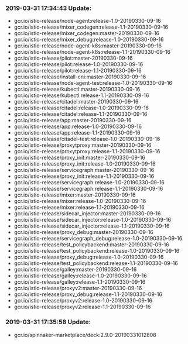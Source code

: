 ### 2019-03-31 17:34:43 Update:

- gcr.io/istio-release/node-agent:release-1.0-20190330-09-16
- gcr.io/istio-release/mixer_codegen:release-1.1-20190330-09-16
- gcr.io/istio-release/mixer_codegen:master-20190330-09-16
- gcr.io/istio-release/mixer_debug:release-1.0-20190330-09-16
- gcr.io/istio-release/node-agent-k8s:master-20190330-09-16
- gcr.io/istio-release/node-agent-k8s:release-1.1-20190330-09-16
- gcr.io/istio-release/pilot:master-20190330-09-16
- gcr.io/istio-release/pilot:release-1.0-20190330-09-16
- gcr.io/istio-release/pilot:release-1.1-20190330-09-16
- gcr.io/istio-release/install-cni:master-20190330-09-16
- gcr.io/istio-release/node-agent-test:release-1.0-20190330-09-16
- gcr.io/istio-release/kubectl:master-20190330-09-16
- gcr.io/istio-release/kubectl:release-1.1-20190330-09-16
- gcr.io/istio-release/citadel:master-20190330-09-16
- gcr.io/istio-release/citadel:release-1.0-20190330-09-16
- gcr.io/istio-release/citadel:release-1.1-20190330-09-16
- gcr.io/istio-release/app:master-20190330-09-16
- gcr.io/istio-release/app:release-1.0-20190330-09-16
- gcr.io/istio-release/app:release-1.1-20190330-09-16
- gcr.io/istio-release/citadel-test:release-1.0-20190330-09-16
- gcr.io/istio-release/proxytproxy:master-20190330-09-16
- gcr.io/istio-release/proxytproxy:release-1.1-20190330-09-16
- gcr.io/istio-release/proxy_init:master-20190330-09-16
- gcr.io/istio-release/proxy_init:release-1.0-20190330-09-16
- gcr.io/istio-release/servicegraph:master-20190330-09-16
- gcr.io/istio-release/proxy_init:release-1.1-20190330-09-16
- gcr.io/istio-release/servicegraph:release-1.0-20190330-09-16
- gcr.io/istio-release/servicegraph:release-1.1-20190330-09-16
- gcr.io/istio-release/mixer:master-20190330-09-16
- gcr.io/istio-release/mixer:release-1.0-20190330-09-16
- gcr.io/istio-release/mixer:release-1.1-20190330-09-16
- gcr.io/istio-release/sidecar_injector:master-20190330-09-16
- gcr.io/istio-release/sidecar_injector:release-1.0-20190330-09-16
- gcr.io/istio-release/sidecar_injector:release-1.1-20190330-09-16
- gcr.io/istio-release/proxy_debug:master-20190330-09-16
- gcr.io/istio-release/servicegraph_debug:release-1.0-20190330-09-16
- gcr.io/istio-release/test_policybackend:master-20190330-09-16
- gcr.io/istio-release/test_policybackend:release-1.0-20190330-09-16
- gcr.io/istio-release/proxy_debug:release-1.0-20190330-09-16
- gcr.io/istio-release/test_policybackend:release-1.1-20190330-09-16
- gcr.io/istio-release/galley:master-20190330-09-16
- gcr.io/istio-release/galley:release-1.0-20190330-09-16
- gcr.io/istio-release/galley:release-1.1-20190330-09-16
- gcr.io/istio-release/proxyv2:master-20190330-09-16
- gcr.io/istio-release/proxy_debug:release-1.1-20190330-09-16
- gcr.io/istio-release/proxyv2:release-1.0-20190330-09-16
- gcr.io/istio-release/proxyv2:release-1.1-20190330-09-16
### 2019-03-31 17:35:58 Update:

- gcr.io/spinnaker-marketplace/deck:2.9.0-20190331012808
